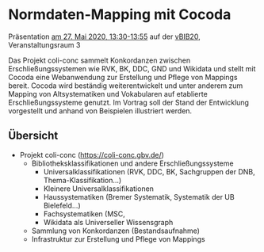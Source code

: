 # Normdaten-Mapping mit Cocoda

Präsentation [am 27. Mai 2020, 13:30-13:55](https://events.tib.eu/vbib20/programm/detail/normdaten-mapping-mit-cocoda/) auf der [vBIB20](https://events.tib.eu/vbib20/programm/raum-2/), Veranstaltungsraum 3

Das Projekt coli-conc sammelt Konkordanzen zwischen Erschließungssystemen wie RVK, BK, DDC, GND und Wikidata und stellt mit Cocoda eine Webanwendung zur Erstellung und Pflege von Mappings bereit. Cocoda wird beständig weiterentwickelt und unter anderem zum Mapping von Altsystematiken und Vokabularen auf etablierte Erschließungssysteme genutzt. Im Vortrag soll der Stand der Entwicklung vorgestellt und anhand von Beispielen illustriert werden.

## Übersicht

* Projekt coli-conc (https://coli-conc.gbv.de/)
  * Bibliotheksklassifikationen und andere Erschließungssysteme
     * Universalklassifikationen (RVK, DDC, BK, Sachgruppen der DNB, Thema-Klassifikation...)
     * Kleinere Universalklassifikationen 
     * Haussystematiken (Bremer Systematik, Systematik der UB Bielefeld...)
     * Fachsystematiken (MSC, 
     * Wikidata als Universeller Wissensgraph
  * Sammlung von Konkordanzen (Bestandsaufnahme)
  * Infrastruktur zur Erstellung und Pflege von Mappings

